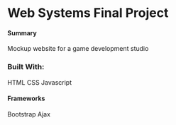 # Web Systems Final Project

#### Summary
Mockup website for a game development studio

### Built With:
HTML
CSS
Javascript
#### Frameworks
Bootstrap
Ajax

